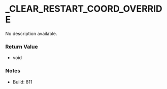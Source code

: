 # _CLEAR_RESTART_COORD_OVERRIDE

No description available.

### Return Value
* void

### Notes
* Build: 811

